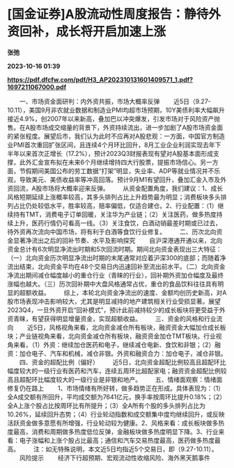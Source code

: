 # [国金证券]A股流动性周度报告：静待外资回补，成长将开启加速上涨
**张弛**

**2023-10-16 01:39**

**https://pdf.dfcfw.com/pdf/H3_AP202310131601409571_1.pdf?1697211067000.pdf**

　　一、市场资金面研判：内外资共振，市场大概率反弹 　　近5日（9.27-10.11），美国9月非农就业数据和制造业PMI均超市场预期，10Y美债利率大幅飙升接近4.9%，创2007年以来新高，叠加巴以冲突爆发，引发市场对于风险资产抛售。在A股市场成交缩量的背景下，外资持续流出，进一步加剧了A股市场资金面的紧张程度。展望后市，我们认为此时不应再对A股悲观：一方面，中国官方制造业PMI首次重回扩张区间，且连续4个月环比回升，8月工业企业利润实现去年下半年以来首次正增长（17.2%），预计2023Q3财报表现有望对A股基本面形成支撑，此外汇金宣布拟在未来6个月继续增持四大行股票，提振市场信心。另一方面，节假期间美国公布的劳工数据“打架”明显，失业率、ADP等就业情况并不乐观，导致美元、美债收益率等冲高回落。预计9月M1有望回升，叠加汇金入市及外资回流，A股市场将大概率迎来反弹。 　　从资金配置角度，我们建议：1、成长风格短期延续上涨概率较高，其多头排列占比上升趋势最为明显；消费板块多头排列占比仍处较低水平，胜率较高，赔率偏低，仅适合建仓。2、行业配置：（1）继续持有TMT，消费电子订单回暖，关注华为产业链；（2）关注医药，做多热度持续上升，医药行情仍可看高一线。（3）关注食饮，白酒动销最差时期或已过去，待外资再次流向中国市场，将有利于白酒等食饮行业修复。 　　二、历次北向资金显著净流出之后的回补节奏、水平及影响探究 　　自沪深港通开通以来，北向资金总计有6次明显净流出时期和5次回流时期。期间北向资金表现出三大特征：（一）北向资金历次明显净流出时期的末尾通常对应着沪深300的底部；而随着净流出结束，北向资金平均在48个交易日内迅速回补至流出前水平。（二）北向资金净流出期间减仓幅度越小的重仓行业（青睐的行业），回补期外资加仓幅度及最终涨幅也越大。（三）历次回补期中大盘风格通常占优，重仓的食品饮料往往具有明显的超额收益。 　　综上，本轮北向资金净流出的速度、金额均创历史新高，对A股市场表现冲击影响较大，尤其是明显减持的地产建筑相关行业受损显著。展望2023Q4，一旦外资开启“回补模式”，预计此前减持较少的成长板块将更受益于外资青睐，有望获得明显增量资金，实现超额收益。 　　三、资金的风格和行业流向 　　近5日，风格视角来看，北向资金减仓所有板块，融资资金大幅加仓成长板块；产业链视角来看，北向资金减仓所有板块，融资资金加仓TMT板块。行业视角来看，（1）外资：继续加仓医药和电子，继续减仓电新、食饮和非银；（2）融资：加仓电子、汽车和机械，减仓非银。外资和融资合力：加仓电子，减仓非银。 　　四、资金的超配比例（偏好） 　　近5日，北向资金超配比例较高且超配环比幅度较大的一级行业有医药和汽车，连续五周环比超配家电；融资资金超配比例较高且超配环比幅度较大的一级行业是非银和地产。 　　五、情绪面观察：情绪面修复仍在路上 　　1、市场情绪有所好转，做多趋势正在形成。具体表现为：（1）全A成交额有所回升，平均成交额为7641亿元，换手率按周环比提升0.18%；（2）全A上涨个股占比按周环比有所提升；（3）全A所有个股的多头排列占比为10.26%，延续回升态势；（4）行业轮动指数和成交额集中度均继续回升，或反映活跃资金做多意愿有所增强，行业轮动较为健康。2、风格来看：成长板块做多热度最高，消费和周期做多热度低位反弹，金融板块做多热度明显下降。3、行业来看：电子涨幅和上涨个股占比最高；通信和汽车交易热度最高，医药做多热度最高。 　　注：如无特殊说明，本文近5日均指近5个交易日，即（9.27-10.11）。 　　风险提示 　　经济下行超预期、宏观流动性收缩风险、海外黑天鹅事件